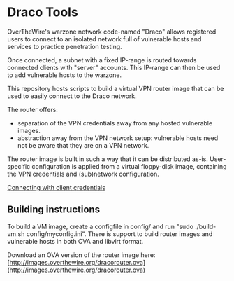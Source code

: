 Draco Tools
===========

OverTheWire's warzone network code-named "Draco" allows registered users to connect
to an isolated network full of vulnerable hosts and services to practice penetration
testing.

Once connected, a subnet with a fixed IP-range is routed towards connected clients 
with "server" accounts. This IP-range can then be used to add vulnerable hosts to the
warzone.

This repository hosts scripts to build a virtual VPN router image that can be used to
easily connect to the Draco network.

The router offers:
- separation of the VPN credentials away from any hosted vulnerable images.
- abstraction away from the VPN network setup: vulnerable hosts need not be aware that they are on a VPN network.

The router image is built in such a way that it can be distributed as-is.
User-specific configuration is applied from a virtual floppy-disk image, containing
the VPN credentials and (sub)network configuration.

[Connecting with client credentials](src/master/ConnectWithClientCredentials.md)

Building instructions
---------------------

To build a VM image, create a configfile in config/ and run "sudo ./build-vm.sh config/myconfig.ini".
There is support to build router images and vulnerable hosts in both OVA and libvirt format.

Download an OVA version of the router image here: [http://images.overthewire.org/dracorouter.ova](http://images.overthewire.org/dracorouter.ova)

